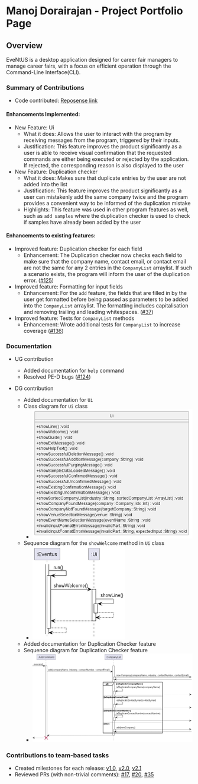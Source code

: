 # Manoj Dorairajan - Project Portfolio Page

## Overview

EveNtUS is a desktop application designed for career fair managers to manage career fairs, with a focus on efficient
operation through the Command-Line Interface(CLI).

### Summary of Contributions

- Code contributed: [Reposense link](https://nus-cs2113-ay2223s2.github.io/tp-dashboard/?search=manoj364&breakdown=true)

#### Enhancements Implemented:

- New Feature: Ui
    - What it does: Allows the user to interact with the program by receiving messages from the program, triggered by
      their inputs.
    - Justification: This feature improves the product significantly as a user is able to receive visual confirmation
      that the requested commands are either being executed or rejected by the application. If rejected, 
      the corresponding reason is also displayed to the user
- New Feature: Duplication checker
    - What it does: Makes sure that duplicate entries by the user are not added into the list
    - Justification: This feature improves the product significantly as a user can mistakenly add the same company twice
      and the program provides a convenient way to be informed of the duplication mistake
    - Highlights: This feature was used in other program features as well, such as  `add samples` where the duplication
      checker is used to check if samples have already been added by the user

#### Enhancements to existing features:

- Improved feature: Duplication checker for each field
    - Enhancement: The Duplication checker now checks each field to make sure that the company name, contact email, or
      contact email are not the same for any 2 entries in the `CompanyList` arraylist. If such a scenario exists, the
      program will inform the user of the duplication error. ([#125](https://github.com/AY2223S2-CS2113-W12-2/tp/pull/125))
- Improved feature: Formatting for input fields
    - Enhancement: For the `add` feature, the fields that are filled in by the user get formatted before being passed as
      parameters to be added into the `CompanyList` arraylist. The formatting includes capitalisation and removing
      trailing and leading whitespaces. ([#37](https://github.com/AY2223S2-CS2113-W12-2/tp/pull/37))
- Improved feature: Tests for `CompanyList` methods
  - Enhancement: Wrote additional tests for `CompanyList` to increase coverage ([#136](https://github.com/AY2223S2-CS2113-W12-2/tp/pull/136))

### Documentation

- UG contribution
    - Added documentation for `help` command
    - Resolved PE-D bugs ([#124](https://github.com/AY2223S2-CS2113-W12-2/tp/pull/124))

- DG contribution
    - Added documentation for `Ui`
    - Class diagram for `Ui` class
      - ![Ui_class.png](..%2FUML%2FImage%2FUi_class.png)
    - Sequence diagram for the `showWelcome` method in `Ui` class
        - ![Ui_sequence_diagram.png](..%2FUML%2FImage%2FUi_sequence_diagram.png)
    - Added documentation for Duplication Checker feature
    - Sequence diagram for Duplication Checker feature
        - ![Duplication_checker.png](..%2FUML%2FImage%2FDuplication_checker.png)

### Contributions to team-based tasks
- Created milestones for each release: [v1.0](https://github.com/AY2223S2-CS2113-W12-2/tp/milestone/1), [v2.0](https://github.com/AY2223S2-CS2113-W12-2/tp/milestone/2), [v2.1](https://github.com/AY2223S2-CS2113-W12-2/tp/milestone/3)
- Reviewed PRs (with non-trivial comments): [#17](https://github.com/AY2223S2-CS2113-W12-2/tp/pull/17), [#20](https://github.com/AY2223S2-CS2113-W12-2/tp/pull/20), [#35](https://github.com/AY2223S2-CS2113-W12-2/tp/pull/35)

